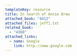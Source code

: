 ```yaml
---
templateKey: resource
title: In Search of Annie Drew
attached_book: "4412"
attached_files: jeff1.txt
related_book:
  - "4360"
attached_links:
  - name: Google
    link: http://www.google.com
---
```

